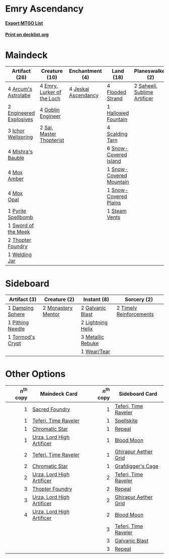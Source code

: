 # Emry Ascendancy

#### [Export MTGO List](../collection/Emry%20Ascendancy/Emry%20Ascendancy.txt)
#### [Print on decklist.org](http://decklist.org/?deckmain=4%09Arcum's%20Astrolabe%0A4%09Emry,%20Lurker%20of%20the%20Loch%0A2%09Engineered%20Explosives%0A4%09Flooded%20Strand%0A4%09Goblin%20Engineer%0A1%09Hallowed%20Fountain%0A3%09Ichor%20Wellspring%0A4%09Jeskai%20Ascendancy%0A4%09Mishra's%20Bauble%0A4%09Mox%20Amber%0A4%09Mox%20Opal%0A1%09Pyrite%20Spellbomb%0A2%09Saheeli,%20Sublime%20Artificer%0A2%09Sai,%20Master%20Thopterist%0A4%09Scalding%20Tarn%0A6%09Snow-Covered%20Island%0A1%09Snow-Covered%20Mountain%0A1%09Snow-Covered%20Plains%0A1%09Steam%20Vents%0A1%09Sword%20of%20the%20Meek%0A2%09Thopter%20Foundry%0A1%09Welding%20Jar&deckside=1%09Damping%20Sphere%0A2%09Galvanic%20Blast%0A2%09Lightning%20Helix%0A3%09Metallic%20Rebuke%0A2%09Monastery%20Mentor%0A1%09Pithing%20Needle%0A2%09Timely%20Reinforcements%0A1%09Tormod's%20Crypt%0A1%09Wear/Tear)
# Maindeck

|                                          Artifact (26)                                          |                                            Creature (10)                                            |                                       Enchantment (4)                                        |                                            Land (18)                                             |                                           Planeswalker (2)                                            |
|-------------------------------------------------------------------------------------------------|-----------------------------------------------------------------------------------------------------|----------------------------------------------------------------------------------------------|--------------------------------------------------------------------------------------------------|-------------------------------------------------------------------------------------------------------|
|4 [Arcum's Astrolabe](http://gatherer.wizards.com/Pages/Card/Details.aspx?multiverseid=464169)   |4 [Emry, Lurker of the Loch](http://gatherer.wizards.com/Pages/Card/Details.aspx?multiverseid=473005)|4 [Jeskai Ascendancy](http://gatherer.wizards.com/Pages/Card/Details.aspx?multiverseid=386571)|4 [Flooded Strand](http://gatherer.wizards.com/Pages/Card/Details.aspx?multiverseid=405098)       |2 [Saheeli, Sublime Artificer](http://gatherer.wizards.com/Pages/Card/Details.aspx?multiverseid=461161)|
|2 [Engineered Explosives](http://gatherer.wizards.com/Pages/Card/Details.aspx?multiverseid=50139)|4 [Goblin Engineer](http://gatherer.wizards.com/Pages/Card/Details.aspx?multiverseid=464077)         |                                                                                              |1 [Hallowed Fountain](http://gatherer.wizards.com/Pages/Card/Details.aspx?multiverseid=97071)     |                                                                                                       |
|3 [Ichor Wellspring](http://gatherer.wizards.com/Pages/Card/Details.aspx?multiverseid=389551)    |2 [Sai, Master Thopterist](http://gatherer.wizards.com/Pages/Card/Details.aspx?multiverseid=447205)  |                                                                                              |4 [Scalding Tarn](http://gatherer.wizards.com/Pages/Card/Details.aspx?multiverseid=405107)        |                                                                                                       |
|4 [Mishra's Bauble](http://gatherer.wizards.com/Pages/Card/Details.aspx?multiverseid=122122)     |                                                                                                     |                                                                                              |6 [Snow-Covered Island](http://gatherer.wizards.com/Pages/Card/Details.aspx?multiverseid=121130)  |                                                                                                       |
|4 [Mox Amber](http://gatherer.wizards.com/Pages/Card/Details.aspx?multiverseid=443112)           |                                                                                                     |                                                                                              |1 [Snow-Covered Mountain](http://gatherer.wizards.com/Pages/Card/Details.aspx?multiverseid=121233)|                                                                                                       |
|4 [Mox Opal](http://gatherer.wizards.com/Pages/Card/Details.aspx?multiverseid=397719)            |                                                                                                     |                                                                                              |1 [Snow-Covered Plains](http://gatherer.wizards.com/Pages/Card/Details.aspx?multiverseid=121267)  |                                                                                                       |
|1 [Pyrite Spellbomb](http://gatherer.wizards.com/Pages/Card/Details.aspx?multiverseid=442796)    |                                                                                                     |                                                                                              |1 [Steam Vents](http://gatherer.wizards.com/Pages/Card/Details.aspx?multiverseid=405109)          |                                                                                                       |
|1 [Sword of the Meek](http://gatherer.wizards.com/Pages/Card/Details.aspx?multiverseid=126215)   |                                                                                                     |                                                                                              |                                                                                                  |                                                                                                       |
|2 [Thopter Foundry](http://gatherer.wizards.com/Pages/Card/Details.aspx?multiverseid=183017)     |                                                                                                     |                                                                                              |                                                                                                  |                                                                                                       |
|1 [Welding Jar](http://gatherer.wizards.com/Pages/Card/Details.aspx?multiverseid=48328)          |                                                                                                     |                                                                                              |                                                                                                  |                                                                                                       |


# Sideboard

|                                       Artifact (3)                                        |                                        Creature (2)                                         |                                        Instant (8)                                         |                                           Sorcery (2)                                            |
|-------------------------------------------------------------------------------------------|---------------------------------------------------------------------------------------------|--------------------------------------------------------------------------------------------|--------------------------------------------------------------------------------------------------|
|1 [Damping Sphere](http://gatherer.wizards.com/Pages/Card/Details.aspx?multiverseid=443101)|2 [Monastery Mentor](http://gatherer.wizards.com/Pages/Card/Details.aspx?multiverseid=391883)|2 [Galvanic Blast](http://gatherer.wizards.com/Pages/Card/Details.aspx?multiverseid=442781) |2 [Timely Reinforcements](http://gatherer.wizards.com/Pages/Card/Details.aspx?multiverseid=220074)|
|1 [Pithing Needle](http://gatherer.wizards.com/Pages/Card/Details.aspx?multiverseid=129526)|                                                                                             |2 [Lightning Helix](http://gatherer.wizards.com/Pages/Card/Details.aspx?multiverseid=249386)|                                                                                                  |
|1 [Tormod's Crypt](http://gatherer.wizards.com/Pages/Card/Details.aspx?multiverseid=389723)|                                                                                             |3 [Metallic Rebuke](http://gatherer.wizards.com/Pages/Card/Details.aspx?multiverseid=423706)|                                                                                                  |
|                                                                                           |                                                                                             |1 [Wear/Tear](http://gatherer.wizards.com/Pages/Card/Details.aspx?multiverseid=368950)      |                                                                                                  |


# Other Options

|*n*<sup>th</sup> copy|                                           Maindeck Card                                            |*n*<sup>th</sup> copy|                                        Sideboard Card                                         |
|--------------------:|----------------------------------------------------------------------------------------------------|--------------------:|-----------------------------------------------------------------------------------------------|
|                    1|[Sacred Foundry](http://gatherer.wizards.com/Pages/Card/Details.aspx?multiverseid=405106)           |                    1|[Teferi, Time Raveler](http://gatherer.wizards.com/Pages/Card/Details.aspx?multiverseid=461148)|
|                    1|[Teferi, Time Raveler](http://gatherer.wizards.com/Pages/Card/Details.aspx?multiverseid=461148)     |                    1|[Spellskite](http://gatherer.wizards.com/Pages/Card/Details.aspx?multiverseid=397743)          |
|                    1|[Chromatic Star](http://gatherer.wizards.com/Pages/Card/Details.aspx?multiverseid=135279)           |                    1|[Repeal](http://gatherer.wizards.com/Pages/Card/Details.aspx?multiverseid=405357)              |
|                    1|[Urza, Lord High Artificer](http://gatherer.wizards.com/Pages/Card/Details.aspx?multiverseid=464024)|                    1|[Blood Moon](http://gatherer.wizards.com/Pages/Card/Details.aspx?multiverseid=45386)           |
|                    2|[Teferi, Time Raveler](http://gatherer.wizards.com/Pages/Card/Details.aspx?multiverseid=461148)     |                    1|[Ghirapur Aether Grid](http://gatherer.wizards.com/Pages/Card/Details.aspx?multiverseid=398517)|
|                    2|[Chromatic Star](http://gatherer.wizards.com/Pages/Card/Details.aspx?multiverseid=135279)           |                    1|[Grafdigger's Cage](http://gatherer.wizards.com/Pages/Card/Details.aspx?multiverseid=278452)   |
|                    2|[Urza, Lord High Artificer](http://gatherer.wizards.com/Pages/Card/Details.aspx?multiverseid=464024)|                    2|[Teferi, Time Raveler](http://gatherer.wizards.com/Pages/Card/Details.aspx?multiverseid=461148)|
|                    3|[Thopter Foundry](http://gatherer.wizards.com/Pages/Card/Details.aspx?multiverseid=183017)          |                    2|[Repeal](http://gatherer.wizards.com/Pages/Card/Details.aspx?multiverseid=405357)              |
|                    3|[Urza, Lord High Artificer](http://gatherer.wizards.com/Pages/Card/Details.aspx?multiverseid=464024)|                    2|[Ghirapur Aether Grid](http://gatherer.wizards.com/Pages/Card/Details.aspx?multiverseid=398517)|
|                    4|[Urza, Lord High Artificer](http://gatherer.wizards.com/Pages/Card/Details.aspx?multiverseid=464024)|                    2|[Blood Moon](http://gatherer.wizards.com/Pages/Card/Details.aspx?multiverseid=45386)           |
|                     |                                                                                                    |                    3|[Teferi, Time Raveler](http://gatherer.wizards.com/Pages/Card/Details.aspx?multiverseid=461148)|
|                     |                                                                                                    |                    3|[Galvanic Blast](http://gatherer.wizards.com/Pages/Card/Details.aspx?multiverseid=442781)      |
|                     |                                                                                                    |                    3|[Repeal](http://gatherer.wizards.com/Pages/Card/Details.aspx?multiverseid=405357)              |


